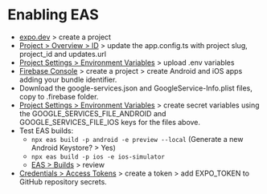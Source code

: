 # Enabling EAS

- [expo.dev](https://expo.dev) > create a project
- [Project > Overview > ID](https://expo.dev/accounts/[OWNER]/projects/[SLUG]) > update the app.config.ts with project slug, project_id and updates.url
- [Project Settings > Environment Variables](https://expo.dev/accounts/[OWNER]/projects/[SLUG]/environment-variables/new) > upload .env variables
- [Firebase Console](https://console.firebase.google.com/) > create a project > create Android and iOS apps adding your bundle identifier.
- Download the google-services.json and GoogleService-Info.plist files, copy to .firebase folder.
- [Project Settings > Environment Variables](https://expo.dev/accounts/[OWNER]/projects/[SLUG]/environment-variables/new) > create secret variables using the  GOOGLE_SERVICES_FILE_ANDROID and GOOGLE_SERVICES_FILE_IOS keys for the files above.
- Test EAS builds:
  - `npx eas build -p android -e preview --local` (Generate a new Android Keystore? > Yes)
  - `npx eas build -p ios -e ios-simulator`
  - [EAS > Builds](https://expo.dev/accounts/[OWNER]/projects/[SLUG]/builds) > review
- [Credentials > Access Tokens](https://expo.dev/accounts/[OWNER]/settings/access-tokens) > create a token > add EXPO_TOKEN to GitHub repository secrets.

